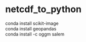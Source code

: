 # netcdf_to_python

conda install  scikit-image<br />
conda install  geopandas<br />
conda install -c oggm salem<br />
